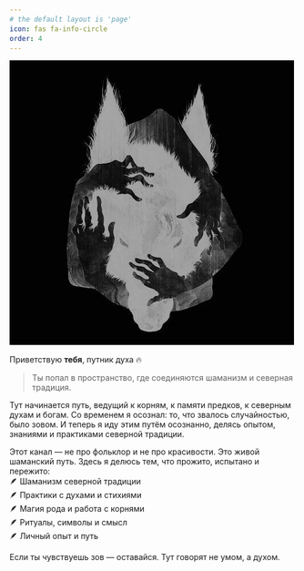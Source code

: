 ```yaml
---
# the default layout is 'page'
icon: fas fa-info-circle
order: 4
---
```

![logo](/assets/logo.png)

Приветствую **тебя**, путник духа 🔥

> Ты попал в пространство, где соединяются шаманизм и северная традиция.

Тут начинается путь, ведущий к корням, к памяти предков, к северным духам и богам. Со временем я осознал: то, что звалось случайностью, было зовом. И теперь я иду этим путём осознанно, делясь опытом, знаниями и практиками северной традиции.

Этот канал — не про фольклор и не про красивости. Это живой шаманский путь. Здесь я делюсь тем, что прожито, испытано и пережито:<br>
🪶 Шаманизм северной традиции<br>
🪶 Практики с духами и стихиями<br>
🪶 Магия рода и работа с корнями<br>
🪶 Ритуалы, символы и смысл<br>
🪶 Личный опыт и путь

Если ты чувствуешь зов — оставайся. Тут говорят не умом, а духом.
